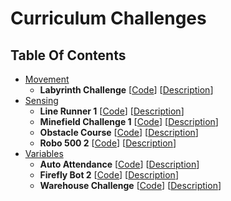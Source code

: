 # Curriculum Challenges

## Table Of Contents

- [Movement](Movement)
    - **Labyrinth Challenge** [[Code](Movement/labyrinth_challenge.c)] [[Description](Movement/labyrinth_challenge.pdf)]
- [Sensing](Sensing)
    - **Line Runner 1** [[Code](Sensing/line_runner_1.c)] [[Description](Sensing/line_runner_1.pdf)]
    - **Minefield Challenge 1** [[Code](Sensing/minefield_challenge_1.c)] [[Description](Sensing/minefield_challenge_1.pdf)]
    - **Obstacle Course** [[Code](Sensing/obstacle_course.c)] [[Description](Sensing/obstacle_course.pdf)]
    - **Robo 500 2** [[Code](Sensing/robo_500_2.c)] [[Description](Sensing/robo_500_2.pdf)]
- [Variables](Variables)
    - **Auto Attendance** [[Code](Variables/auto_attendance.c)] [[Description](Variables/auto_attendance.pdf)]
    - **Firefly Bot 2** [[Code](Variables/firefly_bot_2.c)] [[Description](Variables/firefly_bot_2.pdf)]
    - **Warehouse Challenge** [[Code](Variables/warehouse_challenge.c)] [[Description](Variables/warehouse_challenge.pdf)]